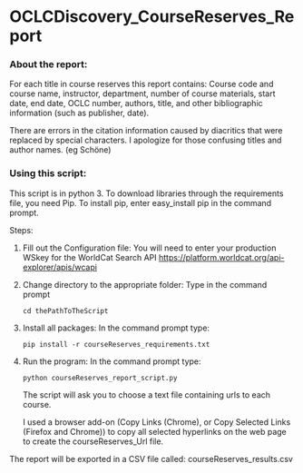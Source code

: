 # OCLCDiscovery_CourseReserves_Report

 ### About the report:
For each title in course reserves this report contains:
    Course code and course name, instructor, department, number of course materials, 
    start date, end date, OCLC number, authors, title, and other bibliographic information (such as publisher, date).
    
   There are errors in the citation information caused by diacritics that were replaced by special characters. I apologize for those       confusing titles and author names. (eg Scho&#x308;ne)
  
 ### Using this script:
 
This script is in python 3. To download libraries through the requirements file, you need Pip. To install pip, enter easy_install pip in the command prompt.

Steps:
 1) Fill out the Configuration file:
    You will need to enter your production WSkey for the WorldCat Search API https://platform.worldcat.org/api-explorer/apis/wcapi

 2) Change directory to the appropriate folder:
    Type in the command prompt
 
    ```shell
    cd thePathToTheScript
    ```

 3) Install all packages:
    In the command prompt type:
    
    ```shell
    pip install -r courseReserves_requirements.txt
    ```

 4) Run the program:
    In the command prompt type: 
    
    ```shell
    python courseReserves_report_script.py
    ```
    The script will ask you to choose a text file containing urls to each course.
    
    I used a browser add-on (Copy Links (Chrome), or Copy Selected Links (Firefox and Chrome)) to copy all selected hyperlinks on the web page       to create the courseReserves_Url file.
    
The report will be exported in a CSV file called: courseReserves_results.csv


  
